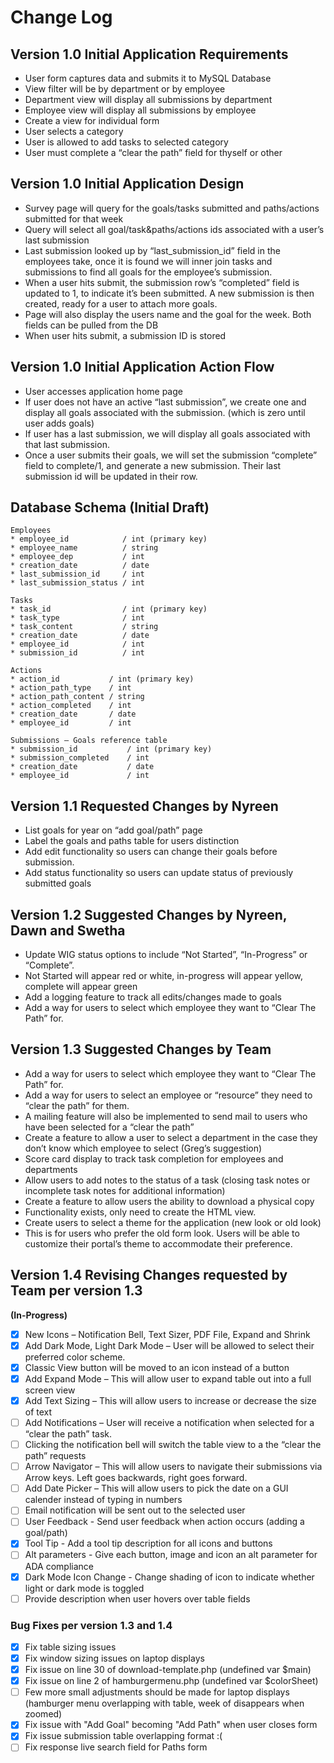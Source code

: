 # Change Log

## Version 1.0 Initial Application Requirements

* User form captures data and submits it to MySQL Database
* View filter will be by department or by employee
* Department view will display all submissions by department
* Employee view will display all submissions by employee
* Create a view for individual form
* User selects a category
* User is allowed to add tasks to selected category
* User must complete a “clear the path” field for thyself or other 

## Version 1.0 Initial Application Design

* Survey page will query for the goals/tasks submitted and paths/actions submitted for that week
* Query will select all goal/task&paths/actions ids associated with a user’s last submission
* Last submission looked up by “last_submission_id” field in the employees take, once it is found we will inner join tasks and submissions to find all goals for the employee’s submission.
* When a user hits submit, the submission row’s “completed” field is updated to 1, to indicate it’s been submitted. A new submission is then created, ready for a user to attach more goals.
* Page will also display the users name and the goal for the week. Both fields can be pulled from the DB
* When user hits submit, a submission ID is stored

## Version 1.0 Initial Application Action Flow

* User accesses application home page
* If user does not have an active “last submission”, we create one and display all goals associated with the submission. (which is zero until user adds goals)
* If user has a last submission, we will display all goals associated with that last submission.
* Once a user submits their goals, we will set the submission “complete” field to complete/1, and generate a new submission. Their last submission id will be updated in their row.     

## Database Schema (Initial Draft)

```
Employees
* employee_id            / int (primary key)
* employee_name          / string
* employee_dep           / int
* creation_date          / date
* last_submission_id     / int
* last_submission_status / int

Tasks
* task_id                / int (primary key)
* task_type              / int
* task_content           / string
* creation_date          / date
* employee_id            / int
* submission_id          / int

Actions
* action_id           / int (primary key)
* action_path_type    / int
* action_path_content / string
* action_completed    / int
* creation_date       / date
* employee_id         / int

Submissions – Goals reference table
* submission_id           / int (primary key)
* submission_completed    / int
* creation_date           / date
* employee_id             / int
```


## Version 1.1 Requested Changes by Nyreen

* List goals for year on “add goal/path” page
* Label the goals and paths table for users distinction
* Add edit functionality so users can change their goals before submission.
* Add status functionality so users can update status of previously submitted goals

## Version 1.2 Suggested Changes by Nyreen, Dawn and Swetha

* Update WIG status options to include “Not Started”, “In-Progress” or “Complete”.
* Not Started will appear red or white, in-progress will appear yellow, complete will appear green
* Add a logging feature to track all edits/changes made to goals
* Add a way for users to select which employee they want to “Clear The Path” for.

## Version 1.3 Suggested Changes by Team

* Add a way for users to select which employee they want to “Clear The Path” for.
* Add a way for users to select an employee or “resource” they need to “clear the path” for them.
* A mailing feature will also be implemented to send mail to users who have been selected for a “clear the path”
* Create a feature to allow a user to select a department in the case they don’t know which employee to select (Greg’s suggestion)
* Score card display to track task completion for employees and departments
* Allow users to add notes to the status of a task (closing task notes or incomplete task notes for additional information)
* Create a feature to allow users the ability to download a physical copy
* Functionality exists, only need to create the HTML view.
* Create users to select a theme for the application (new look or old look)
* This is for users who prefer the old form look. Users will be able to customize their portal’s theme to accommodate their preference.

## Version 1.4 Revising Changes requested by Team per version 1.3 
**(In-Progress)**
- [x] New Icons – Notification Bell, Text Sizer, PDF File, Expand and Shrink
- [x] Add Dark Mode, Light Dark Mode – User will be allowed to select their preferred color scheme.
- [x] Classic View button will be moved to an icon instead of a button
- [x] Add Expand Mode – This will allow user to expand table out into a full screen view
- [x] Add Text Sizing – This will allow users to increase or decrease the size of text
- [ ] Add Notifications – User will receive a notification when selected for a “clear the path” task.
- [ ] Clicking the notification bell will switch the table view to a the “clear the path” requests
- [ ] Arrow Navigator – This will allow users to navigate their submissions via Arrow keys. Left goes backwards, right goes forward.
- [ ] Add Date Picker – This will allow users to pick the date on a GUI calender instead of typing in numbers
- [ ] Email notification will be sent out to the selected user
- [ ] User Feedback - Send user feedback when action occurs (adding a goal/path)
- [x] Tool Tip - Add a tool tip description for all icons and buttons
- [ ] Alt parameters - Give each button, image and icon an alt parameter for ADA compliance
- [x] Dark Mode Icon Change - Change shading of icon to indicate whether light or dark mode is toggled
- [ ] Provide description when user hovers over table fields 

### Bug Fixes per version 1.3 and 1.4
- [x] Fix table sizing issues
- [x] Fix window sizing issues on laptop displays
- [x] Fix issue on line 30 of download-template.php (undefined var $main) 
- [x] Fix issue on line 2 of hamburgermenu.php (undefined var $colorSheet) 
- [ ] Few more small adjustments should be made for laptop displays (hamburger menu overlapping with table, week of disappears when zoomed)
- [x] Fix issue with "Add Goal" becoming "Add Path" when user closes form
- [x] Fix issue submission table overlapping format :(
- [ ] Fix response live search field for Paths form
